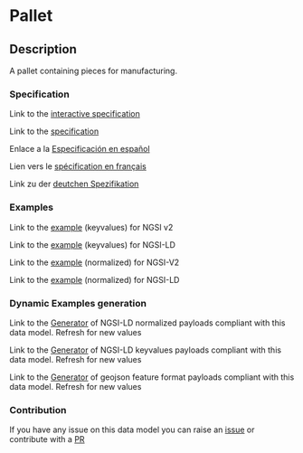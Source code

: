 # Pallet

## Description 

A pallet containing pieces for manufacturing.
### Specification

Link to the [interactive specification](https://swagger.lab.fiware.org/?url=https://github.com/smart-data-models/dataModel.RoboticIndustrialActivities/blob/master/Pallet/swagger.yaml)

Link to the [specification](https://github.com/smart-data-models/dataModel.RoboticIndustrialActivities/blob/master/Pallet/doc/spec.md)

Enlace a la [Especificación en español](https://github.com/smart-data-models/dataModel.RoboticIndustrialActivities/blob/master/Pallet/doc/spec_ES.md)

Lien vers le [spécification en français](https://github.com/smart-data-models/dataModel.RoboticIndustrialActivities/blob/master/Pallet/doc/spec_FR.md)

Link zu der [deutchen Spezifikation](https://github.com/smart-data-models/dataModel.RoboticIndustrialActivities/blob/master/Pallet/doc/spec_DE.md)
### Examples

Link to the [example](https://github.com/smart-data-models/dataModel.RoboticIndustrialActivities/blob/master/Pallet/examples/example.json) (keyvalues) for NGSI v2

Link to the [example](https://github.com/smart-data-models/dataModel.RoboticIndustrialActivities/blob/master/Pallet/examples/example.jsonld) (keyvalues) for NGSI-LD

Link to the [example](https://github.com/smart-data-models/dataModel.RoboticIndustrialActivities/blob/master/Pallet/examples/example-normalized.json) (normalized) for NGSI-V2

Link to the [example](https://github.com/smart-data-models/dataModel.RoboticIndustrialActivities/blob/master/Pallet/examples/example-normalized.jsonld) (normalized) for NGSI-LD
### Dynamic Examples generation

Link to the [Generator](https://smartdatamodels.org/extra/ngsi-ld_generator_v0.92.php?schemaUrl=https://raw.githubusercontent.com/smart-data-models/dataModel.RoboticIndustrialActivities/master/Pallet/schema.json&email=info@smartdatamodels.org) of NGSI-LD normalized payloads compliant with this data model. Refresh for new values

Link to the [Generator](https://smartdatamodels.org/extra/ngsi-ld_generator_keyvalues_v0.92.php?schemaUrl=https://raw.githubusercontent.com/smart-data-models/dataModel.RoboticIndustrialActivities/master/Pallet/schema.json&email=info@smartdatamodels.org) of NGSI-LD keyvalues payloads compliant with this data model. Refresh for new values

Link to the [Generator](https://smartdatamodels.org/extra/geojson_features_generator_v1.0.php?schemaUrl=https://raw.githubusercontent.com/smart-data-models/dataModel.RoboticIndustrialActivities/master/Pallet/schema.json&email=info@smartdatamodels.org) of geojson feature format payloads compliant with this data model. Refresh for new values
### Contribution

 If you have any issue on this data model you can raise an [issue](https://github.com/smart-data-models/dataModel.RoboticIndustrialActivities/issues)  or contribute with a [PR](https://github.com/smart-data-models/dataModel.RoboticIndustrialActivities/pulls)